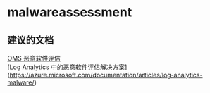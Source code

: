 
<properties
    pageTitle="malwareassessment"
    description="与恶意软件评估相关的问题"
    service="microsoft.operationalinsights"
    resource="operationalinsightsaccounts"
    authors="adoylemsft"
    displayorder=""
    selfHelpType="generic"
    supportTopicIds="32536495"
    resourceTags=""
    productPesIds="15725"
    cloudEnvironments="public, Blackforest, Fairfax"
/>


# <a name="malwareassessment"></a>malwareassessment


## <a name="recommended-documents"></a>**建议的文档**
[OMS 恶意软件评估](https://blogs.technet.microsoft.com/msoms/2016/01/14/sometimes-its-easy-oms-malware-assessment/) <br>
[Log Analytics 中的恶意软件评估解决方案] (https://azure.microsoft.com/documentation/articles/log-analytics-malware/)


<!--HONumber=Nov16_HO2-->


